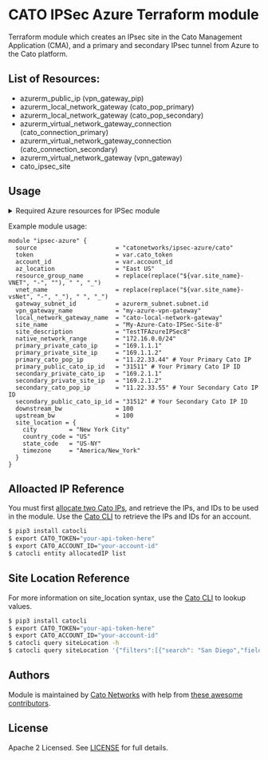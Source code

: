 # CATO IPSec Azure Terraform module

Terraform module which creates an IPsec site in the Cato Management Application (CMA), and a primary and secondary IPsec tunnel from Azure to the Cato platform.

## List of Resources:
- azurerm_public_ip (vpn_gateway_pip)
- azurerm_local_network_gateway (cato_pop_primary)
- azurerm_local_network_gateway (cato_pop_secondary)
- azurerm_virtual_network_gateway_connection (cato_connection_primary)
- azurerm_virtual_network_gateway_connection (cato_connection_secondary)
- azurerm_virtual_network_gateway (vpn_gateway)
- cato_ipsec_site

## Usage

<details>
<summary>Required Azure resources for IPSec module</summary>

```hcl
provider "azurerm" {
  features {}
}

resource "azurerm_resource_group" "azure-rg" {
  location = var.az_location
  name     = replace(replace("Your-site-name-VNET", "-", ""), " ", "_")
}

resource "azurerm_availability_set" "availability-set" {
  location                     = var.az_location
  name                         = replace(replace("Your-site-name-availabilitySet", "-", "_"), " ", "_")
  platform_fault_domain_count  = 2
  platform_update_domain_count = 2
  resource_group_name          = azurerm_resource_group.azure-rg.name
  depends_on = [
    azurerm_resource_group.azure-rg
  ]
}

## Create Network and Subnets
resource "azurerm_virtual_network" "vnet" {
  address_space       = [var.native_network_range]
  location            = var.az_location
  name                = replace(replace("Your-site-name-vsNet", "-", "_"), " ", "_")
  resource_group_name = azurerm_resource_group.azure-rg.name
  depends_on = [
    azurerm_resource_group.azure-rg
  ]
}

resource "azurerm_subnet" "subnet" {
  address_prefixes     = [var.native_network_range]
  name                 = "GatewaySubnet"
  resource_group_name  = azurerm_resource_group.azure-rg.name
  virtual_network_name = replace(replace("Your-site-name-vsNet", "-", "_"), " ", "_")
  depends_on = [
    azurerm_virtual_network.vnet
  ]
}
```
</details>

Example module usage:

```
module "ipsec-azure" {
  source                      = "catonetworks/ipsec-azure/cato"
  token                       = var.cato_token
  account_id                  = var.account_id
  az_location                 = "East US"
  resource_group_name         = replace(replace("${var.site_name}-VNET", "-", ""), " ", "_")
  vnet_name                   = replace(replace("${var.site_name}-vsNet", "-", "_"), " ", "_")
  gateway_subnet_id           = azurerm_subnet.subnet.id
  vpn_gateway_name            = "my-azure-vpn-gateway"
  local_network_gateway_name  = "cato-local-network-gateway"
  site_name                   = "My-Azure-Cato-IPSec-Site-8"
  site_description            = "TestTFAzureIPSec8"
  native_network_range        = "172.16.0.0/24"
  primary_private_cato_ip     = "169.1.1.1"
  primary_private_site_ip     = "169.1.1.2"
  primary_cato_pop_ip         = "11.22.33.44" # Your Primary Cato IP
  primary_public_cato_ip_id   = "31511" # Your Primary Cato IP ID
  secondary_private_cato_ip   = "169.2.1.1"
  secondary_private_site_ip   = "169.2.1.2"
  secondary_cato_pop_ip       = "11.22.33.55" # Your Secondary Cato IP ID
  secondary_public_cato_ip_id = "31512" # Your Secondary Cato IP ID
  downstream_bw               = 100
  upstream_bw                 = 100
  site_location = {
    city         = "New York City"
    country_code = "US"
    state_code   = "US-NY"
    timezone     = "America/New_York"
  }
}

```

## Alloacted IP Reference

You must first [allocate two Cato IPs](https://support.catonetworks.com/hc/en-us/articles/4413273467153-Allocating-IP-Addresses-for-the-Account), and retrieve the IPs, and IDs to be used in the module. Use the [Cato CLI](https://github.com/catonetworks/cato-cli) to retrieve the IPs and IDs for an account.

```bash
$ pip3 install catocli
$ export CATO_TOKEN="your-api-token-here"
$ export CATO_ACCOUNT_ID="your-account-id"
$ catocli entity allocatedIP list
```

## Site Location Reference

For more information on site_location syntax, use the [Cato CLI](https://github.com/catonetworks/cato-cli) to lookup values.

```bash
$ pip3 install catocli
$ export CATO_TOKEN="your-api-token-here"
$ export CATO_ACCOUNT_ID="your-account-id"
$ catocli query siteLocation -h
$ catocli query siteLocation '{"filters":[{"search": "San Diego","field":"city","operation":"exact"}]}' -p
```

## Authors

Module is maintained by [Cato Networks](https://github.com/catonetworks) with help from [these awesome contributors](https://github.com/catonetworks/terraform-cato-ipsec-aws/graphs/contributors).

## License

Apache 2 Licensed. See [LICENSE](https://github.com/catonetworks/terraform-cato-ipsec-aws/tree/master/LICENSE) for full details.

